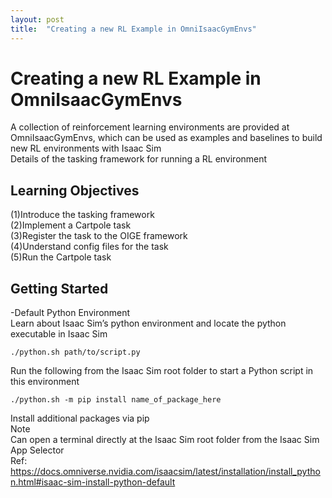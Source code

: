 ```yaml
---
layout: post
title:  "Creating a new RL Example in OmniIsaacGymEnvs"
---
```


# Creating a new RL Example in OmniIsaacGymEnvs
A collection of reinforcement learning environments are provided at OmniIsaacGymEnvs, which can be used as examples and baselines to build new RL environments with Isaac Sim <br/>
Details of the tasking framework for running a RL environment <br/>

## Learning Objectives
(1)Introduce the tasking framework <br/>
(2)Implement a Cartpole task <br/>
(3)Register the task to the OIGE framework <br/>
(4)Understand config files for the task <br/>
(5)Run the Cartpole task <br/>


## Getting Started
-Default Python Environment <br/>
Learn about Isaac Sim’s python environment and locate the python executable in Isaac Sim <br/>
```
./python.sh path/to/script.py
```
Run the following from the Isaac Sim root folder to start a Python script in this environment <br/>
```
./python.sh -m pip install name_of_package_here
```
Install additional packages via pip <br/>
Note <br/>
Can open a terminal directly at the Isaac Sim root folder from the Isaac Sim App Selector <br/>
Ref: https://docs.omniverse.nvidia.com/isaacsim/latest/installation/install_python.html#isaac-sim-install-python-default <br/>
